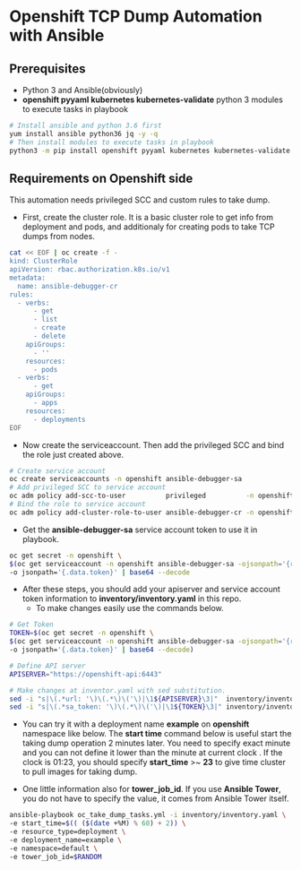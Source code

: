 # Openshift TCP Dump Automation with Ansible

## **Prerequisites**
- Python 3 and Ansible(obviously)
- **openshift pyyaml kubernetes kubernetes-validate** python 3 modules to execute tasks in playbook

```bash
# Install ansible and python 3.6 first
yum install ansible python36 jq -y -q
# Then install modules to execute tasks in playbook
python3 -m pip install openshift pyyaml kubernetes kubernetes-validate
```

## **Requirements on Openshift side**
This automation needs privileged SCC and custom rules to take dump.

- First, create the cluster role. It is a basic cluster role to get info from deployment and pods, and additionaly for creating pods to take TCP dumps from nodes.

```bash
cat << EOF | oc create -f -
kind: ClusterRole
apiVersion: rbac.authorization.k8s.io/v1
metadata:
  name: ansible-debugger-cr
rules:
  - verbs:
      - get
      - list
      - create
      - delete
    apiGroups:
      - ''
    resources:
      - pods
  - verbs:
      - get
    apiGroups:
      - apps
    resources:
      - deployments
EOF
```

- Now create the serviceaccount. Then add the privileged SCC and bind the role just created above.

```bash
# Create service account
oc create serviceaccounts -n openshift ansible-debugger-sa
# Add privileged SCC to service account 
oc adm policy add-scc-to-user          privileged          -n openshift -z ansible-debugger-sa
# Bind the role to service account
oc adm policy add-cluster-role-to-user ansible-debugger-cr -n openshift -z ansible-debugger-sa
```

- Get the **ansible-debugger-sa** service account token to use it in playbook.

```bash
oc get secret -n openshift \
$(oc get serviceaccount -n openshift ansible-debugger-sa -ojsonpath='{range .secrets[*]}{.name}{"\n"}{end}' | grep token) \
-o jsonpath='{.data.token}' | base64 --decode
```

- After these steps, you should add your apiserver and service account token information to **inventory/inventory.yaml** in this repo.
  - To make changes easily use the commands below.

```bash
# Get Token
TOKEN=$(oc get secret -n openshift \
$(oc get serviceaccount -n openshift ansible-debugger-sa -ojsonpath='{range .secrets[*]}{.name}{"\n"}{end}' | grep token) \
-o jsonpath='{.data.token}' | base64 --decode)

# Define API server
APISERVER="https://openshift-api:6443"

# Make changes at inventor.yaml with sed substitution.
sed -i "s|\(.*url: '\)\(.*\)\('\)|\1${APISERVER}\3|"  inventory/inventory.yaml
sed -i "s|\(.*sa_token: '\)\(.*\)\('\)|\1${TOKEN}\3|" inventory/inventory.yaml
```

- You can try it with a deployment name **example** on **openshift** namespace like below. The **start time** command below is useful start the taking dump operation 2 minutes later. You need to specify exact minute and you can not define it lower than the minute at current clock . If the clock is 01:23, you should specify **start_time** >~ **23** to give time cluster to pull images for taking dump.

- One little information also for **tower_job_id**. If you use **Ansible Tower**, you do not have to specify the value, it comes from Ansible Tower itself.

```bash
ansible-playbook oc_take_dump_tasks.yml -i inventory/inventory.yaml \
-e start_time=$(( ($(date +%M) % 60) + 2)) \
-e resource_type=deployment \
-e deployment_name=example \
-e namespace=default \
-e tower_job_id=$RANDOM 
```
